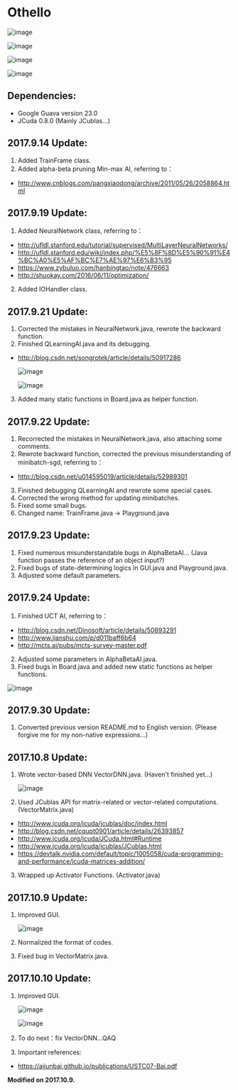 # Othello

![image](https://github.com/qiaofengmarco/JavaOthello/raw/master/image/d1.png)

![image](https://github.com/qiaofengmarco/JavaOthello/raw/master/image/d2.png)

![image](https://github.com/qiaofengmarco/JavaOthello/raw/master/image/d8.png)

![image](https://github.com/qiaofengmarco/JavaOthello/raw/master/image/d9.png)

## Dependencies: 
 + Google Guava version 23.0
 + JCuda 0.8.0 (Mainly JCublas...)

## 2017.9.14 Update:
 1. Added TrainFrame class.
 2. Added alpha-beta pruning Min-max AI, referring to：
 + http://www.cnblogs.com/pangxiaodong/archive/2011/05/26/2058864.html

## 2017.9.19 Update:
 1. Added NeuralNetwork class, referring to：
 + http://ufldl.stanford.edu/tutorial/supervised/MultiLayerNeuralNetworks/
 + http://ufldl.stanford.edu/wiki/index.php/%E5%8F%8D%E5%90%91%E4%BC%A0%E5%AF%BC%E7%AE%97%E6%B3%95
 + https://www.zybuluo.com/hanbingtao/note/476663
 + http://shuokay.com/2016/06/11/optimization/ 
 2. Added IOHandler class.

## 2017.9.21 Update:
 1. Corrected the mistakes in NeuralNetwork.java, rewrote the backward function.
 2. Finished QLearningAI.java and its debugging.
 + http://blog.csdn.net/songrotek/article/details/50917286
 
   ![image](https://github.com/qiaofengmarco/JavaOthello/raw/master/image/d3.png)
 
   ![image](https://github.com/qiaofengmarco/JavaOthello/raw/master/image/d4.png)
 
 3. Added many static functions in Board.java as helper function.

## 2017.9.22 Update:
 1. Recorrected the mistakes in NeuralNetwork.java, also attaching some comments.
 2. Rewrote backward function, corrected the previous misunderstanding of minibatch-sgd, referring to：
 + http://blog.csdn.net/u014595019/article/details/52989301
 3. Finished debugging QLearningAI and rewrote some special cases.
 4. Corrected the wrong method for updating minibatches.
 5. Fixed some small bugs.
 6. Changed name: TrainFrame.java -> Playground.java

## 2017.9.23 Update:
 1. Fixed numerous misunderstandable bugs in AlphaBetaAI... (Java function passes the reference of an object input?)
 2. Fixed bugs of state-determining logics in GUI.java and Playground.java.
 3. Adjusted some default parameters.

## 2017.9.24 Update:
 1. Finished UCT AI, referring to：
 + http://blog.csdn.net/Dinosoft/article/details/50893291
 + http://www.jianshu.com/p/d011baff6b64
 + http://mcts.ai/pubs/mcts-survey-master.pdf
 2. Adjusted some parameters in AlphaBetaAI.java.
 3. Fixed bugs in Board.java and added new static functions as helper functions.
 
 ![image](https://github.com/qiaofengmarco/JavaOthello/raw/master/image/d5.png)
 
## 2017.9.30 Update:
 1. Converted previous version README.md to English version. (Please forgive me for my non-native expressions...)
 
## 2017.10.8 Update:
 1. Wrote vector-based DNN VectorDNN.java. (Haven't finished yet...)
 
    ![image](https://github.com/qiaofengmarco/JavaOthello/raw/master/image/d7.png) 
    
 2. Used JCublas API for matrix-related or vector-related computations. (VectorMatrix.java)
 + http://www.jcuda.org/jcuda/jcublas/doc/index.html
 + http://blog.csdn.net/cqupt0901/article/details/26393857
 + http://www.jcuda.org/jcuda/JCuda.html#Runtime
 + http://www.jcuda.org/jcuda/jcublas/JCublas.html
 + https://devtalk.nvidia.com/default/topic/1005058/cuda-programming-and-performance/jcuda-matrices-addition/
 3. Wrapped up Activator Functions. (Activator.java)

## 2017.10.9 Update:
 1. Improved GUI. 
 
    ![image](https://github.com/qiaofengmarco/JavaOthello/raw/master/image/d6.png)
 
 2. Normalized the format of codes.
 3. Fixed bug in VectorMatrix.java.
 
## 2017.10.10 Update:
 1. Improved GUI.
 
    ![image](https://github.com/qiaofengmarco/JavaOthello/raw/master/image/d8.png) 
    
    ![image](https://github.com/qiaofengmarco/JavaOthello/raw/master/image/d9.png)
    
 2. To do next：fix VectorDNN...QAQ
 3. Important references:
 + https://aijunbai.github.io/publications/USTC07-Bai.pdf

**Modified on 2017.10.9.**
